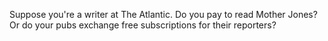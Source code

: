 Suppose you're a writer at The Atlantic. Do you pay to read Mother Jones? Or do your pubs exchange free subscriptions for their reporters? 
